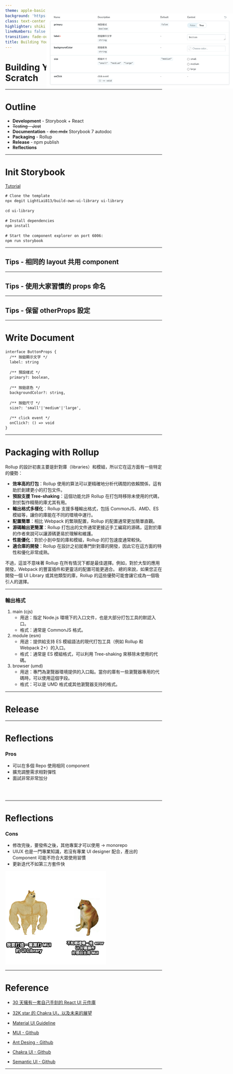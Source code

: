 ```yaml
---
theme: apple-basic
background: 'https://www.vpon.com/wp-content/uploads/2022/06/vision.jpg'
class: text-center
highlighter: shiki
lineNumbers: false
transition: fade-out
title: Building Your Own UI Library from Scratch
---
```


# Building Your Own UI Library from Scratch

<!--
The last comment block of each slide will be treated as slide notes. It will be visible and editable in Presenter Mode along with the slide. [Read more in the docs](https://sli.dev/guide/syntax.html#notes)
-->

---

# Outline

- **Development** - Storybook + React
- ~~Testing - Jest~~
- **Documentation** - ~~doc.mdx~~ Storybook 7 autodoc
- **Packaging** - Rollup
- **Release** - npm publish
- **Reflections**

---

# Init Storybook
[Tutorial](https://storybook.js.org/tutorials/intro-to-storybook/react/zh-TW/get-started/)
```
# Clone the template
npx degit LightLai813/build-own-ui-library ui-library

cd ui-library

# Install dependencies
npm install

# Start the component explorer on port 6006:
npm run storybook
```

---

## Tips - 相同的 layout 共用 component

---

## Tips - 使用大家習慣的 props 命名

---

## Tips - 保留 otherProps 設定

---

# Write Document
```
interface ButtonProps {
  /** 按鈕顯示文字 */
  label: string

  /** 預設樣式 */
  primary?: boolean, 

  /** 按鈕底色 */
  backgroundColor?: string, 

  /** 按鈕尺寸 */
  size?: 'small'|'medium'|'large', 

  /** click event */
  onClick?: () => void
}
```
<img 
    src="images/doc.png" 
    style="
        width: 600px;
        position: absolute;
        right: 0;
        top: 100px;
    " 
/>

---

# Packaging with Rollup
Rollup 的設計初衷主要是針對庫（libraries）和模組，所以它在這方面有一些特定的優勢：

- **效率高的打包**：Rollup 使用的算法可以更精確地分析代碼間的依賴關係，這有助於創建更小的打包文件。
- **預設支援 Tree-shaking**：這個功能允許 Rollup 在打包時移除未使用的代碼，對於製作精簡的庫尤其有用。
- **輸出格式多樣化**：Rollup 支援多種輸出格式，包括 CommonJS、AMD、ES 模組等，讓你的庫能在不同的環境中運行。
- **配置簡單**：相比 Webpack 的繁瑣配置，Rollup 的配置通常更加簡單直觀。
- **源碼輸出更簡潔**：Rollup 打包出的文件通常更接近手工編寫的源碼，這對於庫的作者來說可以讓源碼更易於理解和維護。
- **性能優化**：對於小到中型的庫和模組，Rollup 的打包速度通常較快。
- **適合庫的開發**：Rollup 在設計之初就專門針對庫的開發，因此它在這方面的特性和優化非常成熟。

不過，這並不意味著 Rollup 在所有情況下都是最佳選擇。例如，對於大型的應用開發，Webpack 的豐富插件和更靈活的配置可能更適合。
總的來說，如果您正在開發一個 UI Library 或其他類型的庫，Rollup 的這些優勢可能會讓它成為一個吸引人的選擇。

---

### 輸出格式
1. main (cjs)
   - 用途：指定 Node.js 環境下的入口文件，也是大部分打包工具的默認入口。
   - 格式：通常是 CommonJS 格式。
2. module (esm)
   - 用途：提供給支持 ES 模組語法的現代打包工具（例如 Rollup 和 Webpack 2+）的入口。
   - 格式：通常是 ES 模組格式，可以利用 Tree-shaking 來移除未使用的代碼。
3. browser (umd)
   - 用途：專門為瀏覽器環境提供的入口點。當你的庫有一些瀏覽器專用的代碼時，可以使用這個字段。
   - 格式：可以是 UMD 格式或其他瀏覽器支持的格式。

---

# Release

---

# Reflections

### Pros
- 可以在多個 Repo 使用相同 component
- 擴充調整需求相對彈性
- 面試非常非常加分 
<br />
<br />

---

# Reflections

### Cons
- 修改完後，要發佈之後，其他專案才可以使用 -> monorepo
- UIUX 也是一門專業知識，若沒有專業 UI designer 配合，產出的 Component 可能不符合大眾使用習慣
- 更新迭代不如第三方套件快

<img src="images/1692939084413.png" style="height: 300px;" />

---


# Reference
- [30 天擁有一套自己手刻的 React UI 元件庫](https://ithelp.ithome.com.tw/2020-12th-ironman/articles/3999)
- [32K star 的 Chakra UI，以及未来的展望](https://juejin.cn/post/7249286405024776249?utm_source=gold_browser_extension)
- [Material UI Guideline](https://m3.material.io/components)

- [MUI - Github](https://github.com/mui/material-ui)
- [Ant Desing - Github](https://github.com/ant-design/ant-design)
- [Chakra UI - Github](https://github.com/chakra-ui/chakra-ui)
- [Semantic UI - Github](https://github.com/Semantic-Org/Semantic-UI)
---

